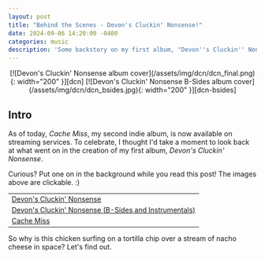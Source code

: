 ```yaml
---
layout: post
title: "Behind the Scenes - Devon's Cluckin' Nonsense!"
date: 2024-09-06 14:20:00 -0400
categories: music
description: 'Some backstory on my first album, "Devon''s Cluckin'' Nonsense".'
---
```


<!-- [![Cache Miss album cover](/assets/img/dcn/cachemiss.png){: width="200" }][cachemiss] -->

<div markdown="1" align="center">
[![Devon's Cluckin' Nonsense album cover](/assets/img/dcn/dcn_final.png){: width="200" }][dcn]
[![Devon's Cluckin' Nonsense B-Sides album cover](/assets/img/dcn/dcn_bsides.jpg){: width="200" }][dcn-bsides]
</div>

## Intro

As of today, _Cache Miss_, my second indie album, is now available on streaming services. To celebrate, I thought I'd take a moment to look back at what went on in the creation of my first album, _Devon's Cluckin' Nonsense_.

Curious? Put one on in the background while you read this post! The images above are clickable. :)

|                                                                     |
| ------------------------------------------------------------------- |
| [Devon's Cluckin' Nonsense][dcn]                                    |
| [Devon's Cluckin' Nonsense (B-Sides and Instrumentals)][dcn-bsides] |
| [Cache Miss][cachemiss]                                             |

So why is this chicken surfing on a tortilla chip over a stream of nacho cheese in space? Let's find out.

[dcn]: https://music.youtube.com/playlist?list=OLAK5uy_nD2si-l611IG1UY6LTJFPZuMsNFjUDJ7A&si=XVzxWAUzvYdSk5vt
[dcn-bsides]: https://music.youtube.com/playlist?list=OLAK5uy_lmySBmds7VLgP68vZPKsHHIXcXBMb1Lb0&si=_12-bkc4VsnWbkbb
[cachemiss]: https://music.youtube.com/playlist?list=OLAK5uy_lsdwNsWP7O0TkIWQFfZkqWHcPc9Ryo1bg&si=clGxq7x1dEQBAKDD
